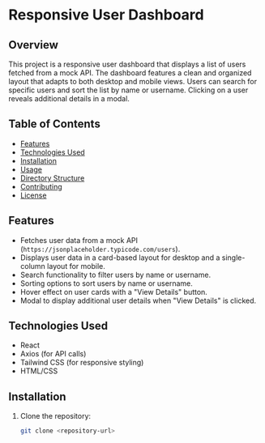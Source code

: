 # Responsive User Dashboard

## Overview
This project is a responsive user dashboard that displays a list of users fetched from a mock API. The dashboard features a clean and organized layout that adapts to both desktop and mobile views. Users can search for specific users and sort the list by name or username. Clicking on a user reveals additional details in a modal.

## Table of Contents
- [Features](#features)
- [Technologies Used](#technologies-used)
- [Installation](#installation)
- [Usage](#usage)
- [Directory Structure](#directory-structure)
- [Contributing](#contributing)
- [License](#license)

## Features
- Fetches user data from a mock API (`https://jsonplaceholder.typicode.com/users`).
- Displays user data in a card-based layout for desktop and a single-column layout for mobile.
- Search functionality to filter users by name or username.
- Sorting options to sort users by name or username.
- Hover effect on user cards with a "View Details" button.
- Modal to display additional user details when "View Details" is clicked.

## Technologies Used
- React
- Axios (for API calls)
- Tailwind CSS (for responsive styling)
- HTML/CSS

## Installation
1. Clone the repository:
   ```bash
   git clone <repository-url>
